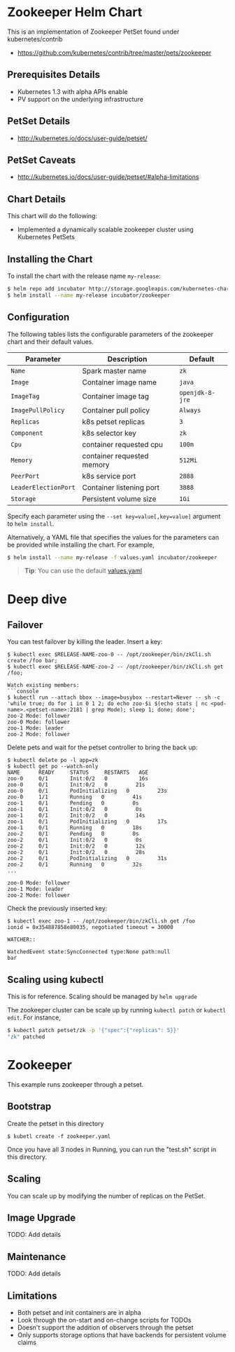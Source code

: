 # Zookeeper Helm Chart

 This is an implementation of Zookeeper PetSet found under kubernetes/contrib

* https://github.com/kubernetes/contrib/tree/master/pets/zookeeper

## Prerequisites Details
* Kubernetes 1.3 with alpha APIs enable
* PV support on the underlying infrastructure

## PetSet Details
* http://kubernetes.io/docs/user-guide/petset/

## PetSet Caveats
* http://kubernetes.io/docs/user-guide/petset/#alpha-limitations

## Chart Details
This chart will do the following:

* Implemented a dynamically scalable zookeeper cluster using Kubernetes PetSets

## Installing the Chart

To install the chart with the release name `my-release`:

```bash
$ helm repo add incubator http://storage.googleapis.com/kubernetes-charts-incubator
$ helm install --name my-release incubator/zookeeper
```

## Configuration

The following tables lists the configurable parameters of the zookeeper chart and their default values.

| Parameter               | Description                        | Default                                                    |
| ----------------------- | ---------------------------------- | ---------------------------------------------------------- |
| `Name`                  | Spark master name                  | `zk`                                                       |
| `Image`                 | Container image name               | `java`                                                     |
| `ImageTag`              | Container image tag                | `openjdk-8-jre`                                            |
| `ImagePullPolicy`       | Container pull policy              | `Always`                                                   |
| `Replicas`              | k8s petset replicas                | `3`                                                        |
| `Component`             | k8s selector key                   | `zk`                                                       |
| `Cpu`                   | container requested cpu            | `100m`                                                     |
| `Memory`                | container requested memory         | `512Mi`                                                    |
| `PeerPort`              | k8s service port                   | `2888`                                                     |
| `LeaderElectionPort`    | Container listening port           | `3888`                                                     |
| `Storage`               | Persistent volume size             | `1Gi`                                                      |

Specify each parameter using the `--set key=value[,key=value]` argument to `helm install`.

Alternatively, a YAML file that specifies the values for the parameters can be provided while installing the chart. For example,

```bash
$ helm install --name my-release -f values.yaml incubator/zookeeper
```

> **Tip**: You can use the default [values.yaml](values.yaml)

# Deep dive


## Failover

You can test failover by killing the leader. Insert a key:
```console
$ kubectl exec $RELEASE-NAME-zoo-0 -- /opt/zookeeper/bin/zkCli.sh create /foo bar;
$ kubectl exec $RELEASE-NAME-zoo-2 -- /opt/zookeeper/bin/zkCli.sh get /foo;

Watch existing members:
```console
$ kubectl run --attach bbox --image=busybox --restart=Never -- sh -c 'while true; do for i in 0 1 2; do echo zoo-$i $(echo stats | nc <pod-name>.<petset-name>:2181 | grep Mode); sleep 1; done; done';
zoo-2 Mode: follower
zoo-0 Mode: follower
zoo-1 Mode: leader
zoo-2 Mode: follower
```

Delete pets and wait for the petset controller to bring the back up:
```console
$ kubectl delete po -l app=zk
$ kubectl get po --watch-only
NAME      READY     STATUS     RESTARTS   AGE
zoo-0     0/1       Init:0/2   0          16s
zoo-0     0/1       Init:0/2   0         21s
zoo-0     0/1       PodInitializing   0         23s
zoo-0     1/1       Running   0         41s
zoo-1     0/1       Pending   0         0s
zoo-1     0/1       Init:0/2   0         0s
zoo-1     0/1       Init:0/2   0         14s
zoo-1     0/1       PodInitializing   0         17s
zoo-1     0/1       Running   0         18s
zoo-2     0/1       Pending   0         0s
zoo-2     0/1       Init:0/2   0         0s
zoo-2     0/1       Init:0/2   0         12s
zoo-2     0/1       Init:0/2   0         28s
zoo-2     0/1       PodInitializing   0         31s
zoo-2     0/1       Running   0         32s
...

zoo-0 Mode: follower
zoo-1 Mode: leader
zoo-2 Mode: follower
```

Check the previously inserted key:
```console
$ kubectl exec zoo-1 -- /opt/zookeeper/bin/zkCli.sh get /foo
ionid = 0x354887858e80035, negotiated timeout = 30000

WATCHER::

WatchedEvent state:SyncConnected type:None path:null
bar
```

## Scaling using kubectl

This is for reference. Scaling should be managed by `helm upgrade`

The zookeeper cluster can be scale up by running ``kubectl patch`` or ``kubectl edit``. For instance,

```sh
$ kubectl patch petset/zk -p '{"spec":{"replicas": 5}}'
"zk" patched
```



# Zookeeper

This example runs zookeeper through a petset.

## Bootstrap

Create the petset in this directory
```
$ kubetl create -f zookeeper.yaml
```

Once you have all 3 nodes in Running, you can run the "test.sh" script in this directory.



## Scaling

You can scale up by modifying the number of replicas on the PetSet.

## Image Upgrade

TODO: Add details

## Maintenance

TODO: Add details

## Limitations
* Both petset and init containers are in alpha
* Look through the on-start and on-change scripts for TODOs
* Doesn't support the addition of observers through the petset
* Only supports storage options that have backends for persistent volume claims
